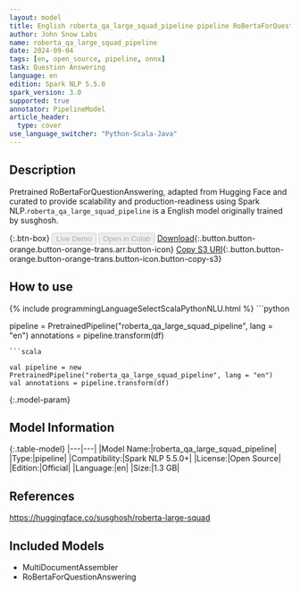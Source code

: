```yaml
---
layout: model
title: English roberta_qa_large_squad_pipeline pipeline RoBertaForQuestionAnswering from susghosh
author: John Snow Labs
name: roberta_qa_large_squad_pipeline
date: 2024-09-04
tags: [en, open_source, pipeline, onnx]
task: Question Answering
language: en
edition: Spark NLP 5.5.0
spark_version: 3.0
supported: true
annotator: PipelineModel
article_header:
  type: cover
use_language_switcher: "Python-Scala-Java"
---
```


## Description

Pretrained RoBertaForQuestionAnswering, adapted from Hugging Face and curated to provide scalability and production-readiness using Spark NLP.`roberta_qa_large_squad_pipeline` is a English model originally trained by susghosh.

{:.btn-box}
<button class="button button-orange" disabled>Live Demo</button>
<button class="button button-orange" disabled>Open in Colab</button>
[Download](https://s3.amazonaws.com/auxdata.johnsnowlabs.com/public/models/roberta_qa_large_squad_pipeline_en_5.5.0_3.0_1725451100184.zip){:.button.button-orange.button-orange-trans.arr.button-icon}
[Copy S3 URI](s3://auxdata.johnsnowlabs.com/public/models/roberta_qa_large_squad_pipeline_en_5.5.0_3.0_1725451100184.zip){:.button.button-orange.button-orange-trans.button-icon.button-copy-s3}

## How to use



<div class="tabs-box" markdown="1">
{% include programmingLanguageSelectScalaPythonNLU.html %}
```python

pipeline = PretrainedPipeline("roberta_qa_large_squad_pipeline", lang = "en")
annotations =  pipeline.transform(df)   

```
```scala

val pipeline = new PretrainedPipeline("roberta_qa_large_squad_pipeline", lang = "en")
val annotations = pipeline.transform(df)

```
</div>

{:.model-param}
## Model Information

{:.table-model}
|---|---|
|Model Name:|roberta_qa_large_squad_pipeline|
|Type:|pipeline|
|Compatibility:|Spark NLP 5.5.0+|
|License:|Open Source|
|Edition:|Official|
|Language:|en|
|Size:|1.3 GB|

## References

https://huggingface.co/susghosh/roberta-large-squad

## Included Models

- MultiDocumentAssembler
- RoBertaForQuestionAnswering